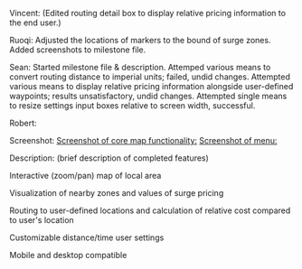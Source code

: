 Vincent: (Edited routing detail box to display relative pricing information to the end user.)

Ruoqi: Adjusted the locations of markers to the bound of surge zones. Added screenshots to milestone file.

Sean: Started milestone file & description. Attemped various means to convert routing distance to imperial units; failed, undid changes. Attempted various means to display relative pricing information alongside user-defined waypoints; results unsatisfactory, undid changes. Attempted single means to resize settings input boxes relative to screen width, successful.

Robert: 

Screenshot:
[Screenshot of core map functionality:](http://i.imgur.com/GpNob05.png)
[Screenshot of menu:](http://i.imgur.com/K8oUAa2.png)

Description: (brief description of completed features)

Interactive (zoom/pan) map of local area

Visualization of nearby zones and values of surge pricing

Routing to user-defined locations and calculation of relative cost compared to user's location

Customizable distance/time user settings

Mobile and desktop compatible
